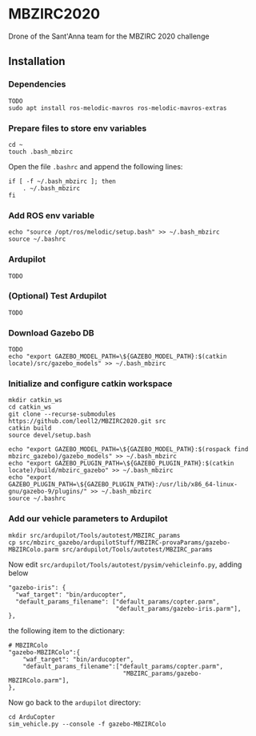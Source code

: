 # MBZIRC2020
Drone of the Sant'Anna team for the MBZIRC 2020 challenge 

## Installation

### Dependencies

```
TODO
sudo apt install ros-melodic-mavros ros-melodic-mavros-extras
```

### Prepare files to store env variables

```
cd ~
touch .bash_mbzirc
```

Open the file `.bashrc` and append the following lines:
```
if [ -f ~/.bash_mbzirc ]; then
    . ~/.bash_mbzirc
fi
```

### Add ROS env variable
```
echo "source /opt/ros/melodic/setup.bash" >> ~/.bash_mbzirc
source ~/.bashrc
```

### Ardupilot

```
TODO
```

### (Optional) Test Ardupilot

```
TODO
```

### Download Gazebo DB

```
TODO
echo "export GAZEBO_MODEL_PATH=\${GAZEBO_MODEL_PATH}:$(catkin locate)/src/gazebo_models" >> ~/.bash_mbzirc
```

### Initialize and configure catkin workspace

```
mkdir catkin_ws
cd catkin_ws
git clone --recurse-submodules https://github.com/leoll2/MBZIRC2020.git src
catkin build
source devel/setup.bash
```

```
echo "export GAZEBO_MODEL_PATH=\${GAZEBO_MODEL_PATH}:$(rospack find mbzirc_gazebo)/gazebo_models" >> ~/.bash_mbzirc
echo "export GAZEBO_PLUGIN_PATH=\${GAZEBO_PLUGIN_PATH}:$(catkin locate)/build/mbzirc_gazebo" >> ~/.bash_mbzirc
echo "export GAZEBO_PLUGIN_PATH=\${GAZEBO_PLUGIN_PATH}:/usr/lib/x86_64-linux-gnu/gazebo-9/plugins/" >> ~/.bash_mbzirc
source ~/.bashrc
```

### Add our vehicle parameters to Ardupilot
```
mkdir src/ardupilot/Tools/autotest/MBZIRC_params
cp src/mbzirc_gazebo/ardupilotStuff/MBZIRC-provaParams/gazebo-MBZIRColo.parm src/ardupilot/Tools/autotest/MBZIRC_params
```
Now edit `src/ardupilot/Tools/autotest/pysim/vehicleinfo.py`, adding below

```
"gazebo-iris": {
  "waf_target": "bin/arducopter",
  "default_params_filename": ["default_params/copter.parm",
                              "default_params/gazebo-iris.parm"],
},
```
the following item to the dictionary:
```
# MBZIRColo
"gazebo-MBZIRColo":{
    "waf_target": "bin/arducopter",
    "default_params_filename":["default_params/copter.parm",
                                "MBZIRC_params/gazebo-MBZIRColo.parm"],
},
```
Now go back to the `ardupilot` directory:
```
cd ArduCopter
sim_vehicle.py --console -f gazebo-MBZIRColo
```
